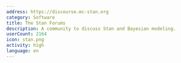 ```yaml
---
address: https://discourse.mc-stan.org
category: Software
title: The Stan Forums
description: A community to discuss Stan and Bayesian modeling.
userCount: 2164
icon: stan.png
activity: high
language: en
---
```

